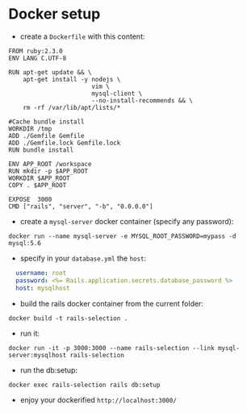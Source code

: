 # Docker setup

- create a `Dockerfile` with this content:
```
FROM ruby:2.3.0
ENV LANG C.UTF-8

RUN apt-get update && \
    apt-get install -y nodejs \
                       vim \
                       mysql-client \
                       --no-install-recommends && \
    rm -rf /var/lib/apt/lists/*

#Cache bundle install
WORKDIR /tmp
ADD ./Gemfile Gemfile
ADD ./Gemfile.lock Gemfile.lock
RUN bundle install

ENV APP_ROOT /workspace
RUN mkdir -p $APP_ROOT
WORKDIR $APP_ROOT
COPY . $APP_ROOT

EXPOSE  3000
CMD ["rails", "server", "-b", "0.0.0.0"]
```

- create a `mysql-server` docker container (specify any password):
```
docker run --name mysql-server -e MYSQL_ROOT_PASSWORD=mypass -d mysql:5.6
```

- specify in your `database.yml` the `host`:
```yml
  username: root
  password: <%= Rails.application.secrets.database_password %>
  host: mysqlhost
```

- build the rails docker container from the current folder:
```
docker build -t rails-selection .
```
- run it:
```
docker run -it -p 3000:3000 --name rails-selection --link mysql-server:mysqlhost rails-selection
```

- run the db:setup:
```
docker exec rails-selection rails db:setup
```

- enjoy your dockerified `http://localhost:3000/`
